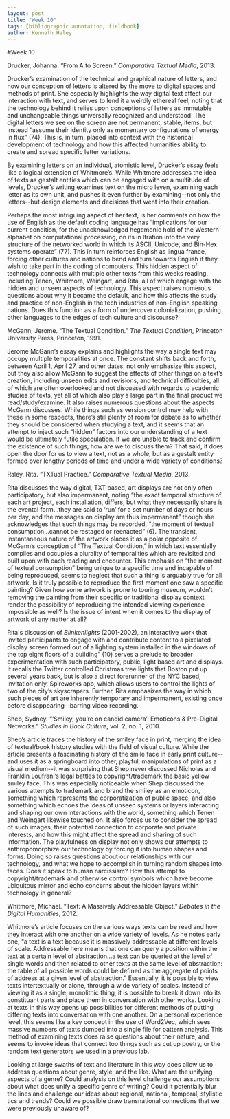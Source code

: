 ```yaml
---  
layout: post  
title: "Week 10"  
tags: [bibliographic annotation, fieldbook]  
author: Kenneth Haley 
---
```

#Week 10


Drucker, Johanna. “From A to Screen.” _Comparative Textual Media_, 2013.

Drucker’s examination of the technical and graphical nature of letters, and how our conception of letters is altered by the move to digital spaces and methods of print. She especially highlights the way digital text affect our interaction with text, and serves to lend it a weirdly ethereal feel, noting that the technology behind it relies upon conceptions of letters as immutable and unchangeable things universally recognized and understood. The digital letters we see on the screen are not permanent, stable, items, but instead “assume their identity only as momentary configurations of energy in flux” (74). This is, in turn, placed into context with the historical development of technology and how this affected humanities ability to create and spread specific letter variations.

By examining letters on an individual, atomistic level, Drucker’s essay feels like a logical extension of Whitmore’s. While Whitmore addresses the idea of texts as gestalt entities which can be engaged with on a multitude of levels, Drucker’s writing examines text on the micro leven, examining each letter as its own unit, and pushes it even further by examining--not only the letters--but design elements and decisions that went into their creation.

Perhaps the most intriguing aspect of her text, is her comments on how the use of English as the default coding language has “implications for our current condition, for the unacknowledged hegemonic hold of the Western alphabet on computational processing, on its in ltration into the very structure of the networked world in which its ASCII, Unicode, and Bin-Hex systems operate” (77). This in turn reinforces English as lingua france, forcing other cultures and nations to bend and turn towards English if they wish to take part in the coding of computers. This hidden aspect of technology connects with multiple other texts from this weeks reading, including Tenen, Whitmore, Weingart, and Rita, all of which engage with the hidden and unseen aspects of technology. This aspect raises numerous questions about why it became the default, and how this affects the study and practice of non-English in the tech industries of non-English speaking nations. Does this function as a form of undercover colonialization, pushing other languages to the edges of tech culture and discourse? 


McGann, Jerome. “The Textual Condition.” _The Textual Condition_, Princeton University Press, Princeton, 1991.

Jerome McGann’s essay explains and highlights the way a single text may occupy multiple temporalities at once. The constant shifts back and forth, between April 1, April 27, and other dates, not only emphasize this aspect, but they also allow McGann to suggest the effects of other things on a text’s creation, including unseen edits and revisions, and technical difficulties, all of which are often overlooked and not discussed with regards to academic studies of texts, yet all of which also play a large part in the final product we read/study/examine. It also raises numerous questions about the aspects McGann discusses. While things such as version control may help with these in some respects, there’s still plenty of room for debate as to whether they should be considered when studying a text, and it seems that an attempt to inject such “hidden” factors into our understanding of a text would be ultimately futile speculation. If we are unable to track and confirm the existence of such things, how are we to discuss them? That said, it does open the door for us to view a text, not as a whole, but as a gestalt entity formed over lengthy periods of time and under a wide variety of conditions? 


Raley, Rita. “TXTual Practice.” _Comparative Textual Media_, 2013.

Rita discusses the way digital, TXT based, art displays are not only often participatory, but also impermanent, noting “the exact temporal structure of each art project, each installation, differs, but what they necessarily share is the evental form...they are said to ‘run’ for a set number of days or hours per day, and the messages on display are thus impermanent” though she acknowledges that such things may be recorded, “the moment of textual consumption...cannot be restaged or reenacted” (6). The transient, instantaneous nature of the artwork places it as a polar opposite of McGann’s conception of “The Textual Condition,” in which text essentially compiles and occupies a plurality of temporalities which are revisited and built upon with each reading and encounter. This emphasis on “the moment of textual consumption” being unique to a specific time and incapable of being reproduced, seems to neglect that such a thing is arguably true for all artwork. Is it truly possible to reproduce the first moment one saw a specific painting? Given how some artwork is prone to touring museum, wouldn’t removing the painting from their specific or traditional display context render the possibility of reproducing the intended viewing experience impossible as well? Is the issue of intent when it comes to the display of artwork of any matter at all?


Rita's discussion of _Blinkenlights_ (2001-2002), an interactive work that invited participants to engage with and contribute content to a pixelated display screen formed out of a lighting system installed in the windows of the top eight floors of a building” (10) serves a prelude to broader experimentation with such participatory, public, light based art and displays. It recalls the Twitter controlled Christmas tree lights that Boston put up several years back, but is also a direct forerunner of the NYC based, invitation only, Spireworks app, which allows users to control the lights of two of the city’s skyscrapers. Further, Rita emphasizes the way in which such pieces of art are inherently temporary and impermanent, existing once before disappearing--barring video recording. 


Shep, Sydney. “‘Smiley, you’re on candid camera’: Emoticons & Pre-Digital Networks.” _Studies in Book Culture_, vol. 2, no. 1, 2010.

Shep’s article traces the history of the smiley face in print, merging the idea of textual/book history studies with the field of visual culture. While the article presents a fascinating history of the smile face in early print culture--and uses it as a springboard into other, playful, manipulations of print as a visual medium--it was surprising that Shep never discussed Nicholas and Franklin Loufrani’s legal battles to copyright/trademark the basic yellow smiley face. This was especially noticeable when Shep discussed the various attempts to trademark and brand the smiley as an emoticon, something which represents the corporatization of public space, and also something which echoes the ideas of unseen systems or layers interacting and shaping our own interactions with the world, something which Tenen and Weingart likewise touched on. It also forces us to consider the spread of such images, their potential connection to corporate and private interests, and how this might affect the spread and sharing of such information. The playfulness on display not only shows our attempts to anthropomorphize our technology by forcing it into human shapes and forms. Doing so raises questions about our relationships with our technology, and what we hope to accomplish in turning random shapes into faces. Does it speak to human narcissism? How this attempt to copyright/trademark and otherwise control symbols which have become ubiquitous mirror and echo concerns about the hidden layers within technology in general? 


Whitmore, Michael. “Text: A Massively Addressable Object.” _Debates in the Digital Humanities_, 2012.

Whitmore’s article focuses on the various ways texts can be read and how they interact with one another on a wide variety of levels. As he notes early one, “a text is a text  because it is massively addressable at different levels of scale. Addressable here means  that one can query a position within the text at a certain level of abstraction...a text can be queried at the level of single words and then related to other texts at the same level of abstraction: the table of all possible words could be defined as the aggregate of points of address at a given level of abstraction.” Essentially, it is possible to view texts intertextually or alone, through a wide variety of scales. Instead of viewing it as a single, monolithic thing, it is possible to break it down into its constituant parts and place them in conversation with other works. Looking at texts in this way opens up possibilities for different methods of putting differing texts into conversation with one another. On a personal experience level, this seems like a key concept in the use of Word2Vec, which sees massive numbers of texts dumped into a single file for pattern analysis. This method of examining texts does raise questions about their nature, and seems to invoke ideas that connect too things such as cut up poetry, or the random text generators we used in a previous lab. 

Looking at large swaths of text and literature in this way does allow us to address questions about genre, style, and the like. What are the unifying aspects of a genre? Could analysis on this level challenge our assumptions about what does unify a specific genre of writing? Could it potentially blur the lines and challenge our ideas about regional, national, temporal, stylistic tics and trends? Could we possible draw transnational connections that we were previously unaware of?







